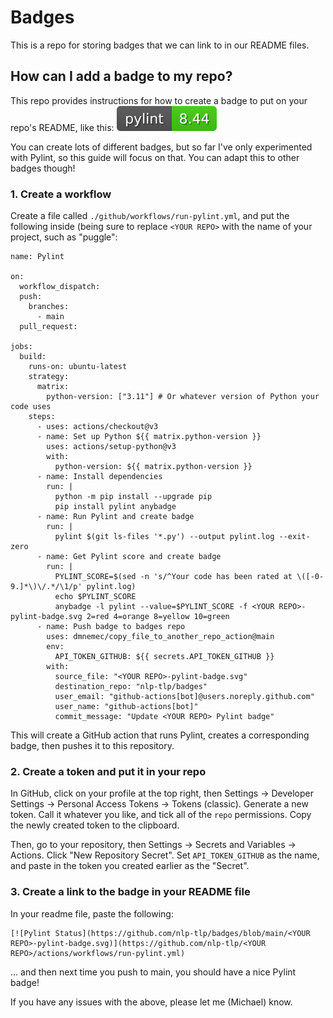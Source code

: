 # Badges

This is a repo for storing badges that we can link to in our README files.

## How can I add a badge to my repo?

This repo provides instructions for how to create a badge to put on your repo's README, like this: [![Pylint Status](https://github.com/nlp-tlp/badges/blob/main/puggle-pylint-badge.svg)](https://github.com/nlp-tlp/puggle/actions/workflows/run-pylint.yml)

You can create lots of different badges, but so far I've only experimented with Pylint, so this guide will focus on that. You can adapt this to other badges though!

### 1. Create a workflow

Create a file called `./github/workflows/run-pylint.yml`, and put the following inside (being sure to replace `<YOUR REPO>` with the name of your project, such as "puggle":

    name: Pylint

    on:
      workflow_dispatch:
      push:
        branches:
          - main
      pull_request:
    
    jobs:
      build:
        runs-on: ubuntu-latest
        strategy:
          matrix:
            python-version: ["3.11"] # Or whatever version of Python your code uses
        steps:
          - uses: actions/checkout@v3
          - name: Set up Python ${{ matrix.python-version }}
            uses: actions/setup-python@v3
            with:
              python-version: ${{ matrix.python-version }}
          - name: Install dependencies
            run: |
              python -m pip install --upgrade pip
              pip install pylint anybadge
          - name: Run Pylint and create badge
            run: |
              pylint $(git ls-files '*.py') --output pylint.log --exit-zero
          - name: Get Pylint score and create badge
            run: |
              PYLINT_SCORE=$(sed -n 's/^Your code has been rated at \([-0-9.]*\)\/.*/\1/p' pylint.log)
              echo $PYLINT_SCORE
              anybadge -l pylint --value=$PYLINT_SCORE -f <YOUR REPO>-pylint-badge.svg 2=red 4=orange 8=yellow 10=green
          - name: Push badge to badges repo
            uses: dmnemec/copy_file_to_another_repo_action@main
            env:
              API_TOKEN_GITHUB: ${{ secrets.API_TOKEN_GITHUB }}
            with:
              source_file: "<YOUR REPO>-pylint-badge.svg"
              destination_repo: "nlp-tlp/badges"
              user_email: "github-actions[bot]@users.noreply.github.com"
              user_name: "github-actions[bot]"
              commit_message: "Update <YOUR REPO> Pylint badge"

This will create a GitHub action that runs Pylint, creates a corresponding badge, then pushes it to this repository.

### 2. Create a token and put it in your repo

In GitHub, click on your profile at the top right, then Settings -> Developer Settings -> Personal Access Tokens -> Tokens (classic). Generate a new token. Call it whatever you like, and tick all of the `repo` permissions. Copy the newly created token to the clipboard.

Then, go to your repository, then Settings -> Secrets and Variables -> Actions. Click "New Repository Secret". Set `API_TOKEN_GITHUB` as the name, and paste in the token you created earlier as the "Secret".

### 3. Create a link to the badge in your README file

In your readme file, paste the following:

    [![Pylint Status](https://github.com/nlp-tlp/badges/blob/main/<YOUR REPO>-pylint-badge.svg)](https://github.com/nlp-tlp/<YOUR REPO>/actions/workflows/run-pylint.yml)

... and then next time you push to main, you should have a nice Pylint badge!

If you have any issues with the above, please let me (Michael) know.
